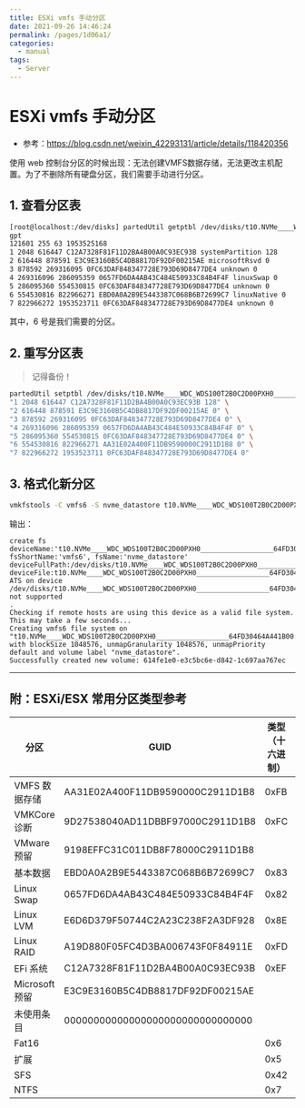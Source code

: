 ```yaml
---
title: ESXi vmfs 手动分区
date: 2021-09-26 14:46:24
permalink: /pages/1d06a1/
categories:
  - manual
tags:
  - Server
---
```


# ESXi vmfs 手动分区

- 参考：https://blog.csdn.net/weixin_42293131/article/details/118420356

使用 web 控制台分区的时候出现：无法创建VMFS数据存储，无法更改主机配置。为了不删除所有硬盘分区，我们需要手动进行分区。

## 1. 查看分区表

```sh
[root@localhost:/dev/disks] partedUtil getptbl /dev/disks/t10.NVMe____WDC_WDS100T2B0C2D00PXH0__________________64FD30464A441B00
gpt
121601 255 63 1953525168
1 2048 616447 C12A7328F81F11D2BA4B00A0C93EC93B systemPartition 128
2 616448 878591 E3C9E3160B5C4DB8817DF92DF00215AE microsoftRsvd 0
3 878592 269316095 0FC63DAF848347728E793D69D8477DE4 unknown 0
4 269316096 286095359 0657FD6DA4AB43C484E50933C84B4F4F linuxSwap 0
5 286095360 554530815 0FC63DAF848347728E793D69D8477DE4 unknown 0
6 554530816 822966271 EBD0A0A2B9E5443387C068B6B72699C7 linuxNative 0
7 822966272 1953523711 0FC63DAF848347728E793D69D8477DE4 unknown 0
```

其中，6 号是我们需要的分区。

## 2. 重写分区表

> 记得备份！

```sh
partedUtil setptbl /dev/disks/t10.NVMe____WDC_WDS100T2B0C2D00PXH0__________________64FD30464A441B00 gpt \
"1 2048 616447 C12A7328F81F11D2BA4B00A0C93EC93B 128" \
"2 616448 878591 E3C9E3160B5C4DB8817DF92DF00215AE 0" \
"3 878592 269316095 0FC63DAF848347728E793D69D8477DE4 0" \
"4 269316096 286095359 0657FD6DA4AB43C484E50933C84B4F4F 0" \
"5 286095360 554530815 0FC63DAF848347728E793D69D8477DE4 0" \
"6 554530816 822966271 AA31E02A400F11DB9590000C2911D1B8 0" \
"7 822966272 1953523711 0FC63DAF848347728E793D69D8477DE4 0"
```

## 3. 格式化新分区

```sh
vmkfstools -C vmfs6 -S nvme_datastore t10.NVMe____WDC_WDS100T2B0C2D00PXH0__________________64FD30464A441B00:6
```

输出：

```
create fs deviceName:'t10.NVMe____WDC_WDS100T2B0C2D00PXH0__________________64FD30464A441B00:6', fsShortName:'vmfs6', fsName:'nvme_datastore'
deviceFullPath:/dev/disks/t10.NVMe____WDC_WDS100T2B0C2D00PXH0__________________64FD30464A441B00:6 deviceFile:t10.NVMe____WDC_WDS100T2B0C2D00PXH0__________________64FD30464A441B00:6
ATS on device /dev/disks/t10.NVMe____WDC_WDS100T2B0C2D00PXH0__________________64FD30464A441B00:6: not supported
.
Checking if remote hosts are using this device as a valid file system. This may take a few seconds...
Creating vmfs6 file system on "t10.NVMe____WDC_WDS100T2B0C2D00PXH0__________________64FD30464A441B00:6" with blockSize 1048576, unmapGranularity 1048576, unmapPriority default and volume label "nvme_datastore".
Successfully created new volume: 614fe1e0-e3c5bc6e-d842-1c697aa767ec
```

---

## 附：ESXi/ESX 常用分区类型参考

| 分区           | GUID                             | 类型（十六进制） | 类型（十进制） |
| -------------- | -------------------------------- | ---------------- | -------------- |
| VMFS 数据存储  | AA31E02A400F11DB9590000C2911D1B8 | 0xFB             | 251            |
| VMKCore 诊断   | 9D27538040AD11DBBF97000C2911D1B8 | 0xFC             | 252            |
| VMware 预留    | 9198EFFC31C011DB8F78000C2911D1B8 |                  |                |
| 基本数据       | EBD0A0A2B9E5443387C068B6B72699C7 | 0x83             | 131            |
| Linux Swap     | 0657FD6DA4AB43C484E50933C84B4F4F | 0x82             | 130            |
| Linux LVM      | E6D6D379F50744C2A23C238F2A3DF928 | 0x8E             | 142            |
| Linux RAID     | A19D880F05FC4D3BA006743F0F84911E | 0xFD             | 253            |
| EFi 系统       | C12A7328F81F11D2BA4B00A0C93EC93B | 0xEF             | 239            |
| Microsoft 预留 | E3C9E3160B5C4DB8817DF92DF00215AE |                  |                |
| 未使用条目     | 00000000000000000000000000000000 |                  |                |
| Fat16          |                                  | 0x6              | 6              |
| 扩展           |                                  | 0x5              | 5              |
| SFS            |                                  | 0x42             | 66             |
| NTFS           |                                  | 0x7              | 7              |
